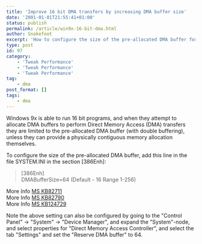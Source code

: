 ```yaml
---
title: 'Improve 16 bit DMA transfers by increasing DMA buffer size'
date: '2001-01-01T21:55:41+01:00'
status: publish
permalink: /article/win9x-16-bit-dma.html
author: Snakefoot
excerpt: 'How to configure the size of the pre-allocated DMA buffer for use by 16 bit applications.'
type: post
id: 97
category:
    - 'Tweak Performance'
    - 'Tweak Performance'
    - 'Tweak Performance'
tag:
    - dma
post_format: []
tags:
    - dma
---
```

Windows 9x is able to run 16 bit programs, and when they attempt to allocate DMA buffers to perform Direct Memory Access (DMA) transfers they are limited to the pre-allocated DMA buffer (with double buffering), unless they can provide a physically contiguous memory allocation themselves.  
  
 To configure the size of the pre-allocated DMA buffer, add this line in the file SYSTEM.INI in the section \[386Enh\]:

> \[386Enh\]  
>  DMABufferSize=64 (Default - 16 Range 1-256)

 More Info [MS KB82711](http://support.microsoft.com/kb/82711 "How EMM386 and Windows 3.1 Relate [Q82711]")  
 More Info [MS KB82790](http://support.microsoft.com/kb/82790 "SYSTEM.INI's NetDMASize= Switch and NetBIOS [Q82790]")  
 More Info [MS KB124729](http://support.microsoft.com/kb/124729 "How to Program DMA Transfers in the Protected Mode Windows Env [Q124729]")  
  
 Note the above setting can also be configured by going to the "Control Panel" -&gt; "System" -&gt; "Device Manager", and expand the "System"-node, and select properties for "Direct Memory Access Controller", and select the tab "Settings" and set the "Reserve DMA buffer" to 64.
